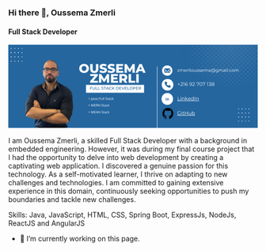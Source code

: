 ### Hi there 👋, Oussema Zmerli
#### Full Stack Developer

<img src="https://github.com/ZmerliOussema/ZmerliOussema/blob/main/OUSSEMA%20zMERLI.png">

I am Oussema Zmerli, a skilled Full Stack Developer with a background in embedded engineering. However, it was during my final course project that I had the opportunity to delve into web development by creating a captivating web application. I discovered a genuine passion for this technology. As a self-motivated learner, I thrive on adapting to new challenges and technologies. I am committed to gaining extensive experience in this domain, continuously seeking opportunities to push my boundaries and tackle new challenges.

Skills: Java, JavaScript, HTML, CSS, Spring Boot, ExpressJs, NodeJs, ReactJS and AngularJS

- 🔭 I’m currently working on this page. 




